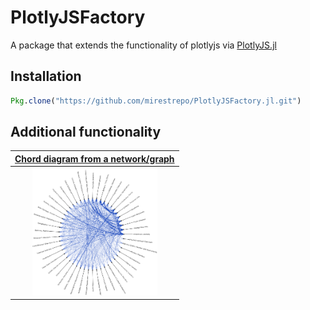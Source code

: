 # PlotlyJSFactory

A package that extends the functionality of plotlyjs via [PlotlyJS.jl](https://github.com/sglyon/PlotlyJS.jl)

## Installation
```julia
Pkg.clone("https://github.com/mirestrepo/PlotlyJSFactory.jl.git")
```

## Additional functionality

| [Chord diagram from a network/graph](http://nbviewer.jupyter.org/github/mbphil/PlotlyJSFactory.jl/blob/master/examples/chord_plot_julia1.ipynb)|
|:-----------------:|
| [<img src="./figures/cocurrence_graph_epilepsy.png" alt="Drawing" style="width: 200px;"/>](http://nbviewer.jupyter.org/github/mbphil/PlotlyJSFactory.jl/blob/master/examples/chord_plot_julia1.ipynb)|
